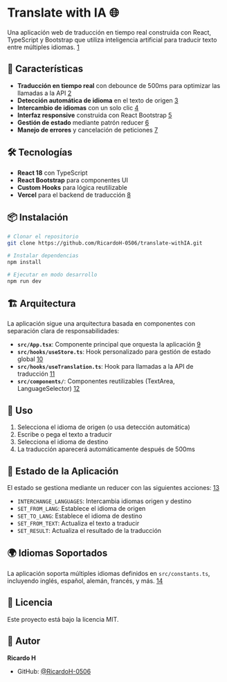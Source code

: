 # Translate with IA 🌐

Una aplicación web de traducción en tiempo real construida con React, TypeScript y Bootstrap que utiliza inteligencia artificial para traducir texto entre múltiples idiomas. [1](#0-0) 

## 🚀 Características

- **Traducción en tiempo real** con debounce de 500ms para optimizar las llamadas a la API [2](#0-1) 
- **Detección automática de idioma** en el texto de origen [3](#0-2) 
- **Intercambio de idiomas** con un solo clic [4](#0-3) 
- **Interfaz responsive** construida con React Bootstrap [5](#0-4) 
- **Gestión de estado** mediante patrón reducer [6](#0-5) 
- **Manejo de errores** y cancelación de peticiones [7](#0-6) 

## 🛠️ Tecnologías

- **React 18** con TypeScript
- **React Bootstrap** para componentes UI
- **Custom Hooks** para lógica reutilizable
- **Vercel** para el backend de traducción [8](#0-7) 

## 📦 Instalación

```bash
# Clonar el repositorio
git clone https://github.com/RicardoH-0506/translate-withIA.git

# Instalar dependencias
npm install

# Ejecutar en modo desarrollo
npm run dev
```

## 🏗️ Arquitectura

La aplicación sigue una arquitectura basada en componentes con separación clara de responsabilidades:

- **`src/App.tsx`**: Componente principal que orquesta la aplicación [9](#0-8) 
- **`src/hooks/useStore.ts`**: Hook personalizado para gestión de estado global [10](#0-9) 
- **`src/hooks/useTranslation.ts`**: Hook para llamadas a la API de traducción [11](#0-10) 
- **`src/components/`**: Componentes reutilizables (TextArea, LanguageSelector) [12](#0-11) 

## 📝 Uso

1. Selecciona el idioma de origen (o usa detección automática)
2. Escribe o pega el texto a traducir
3. Selecciona el idioma de destino
4. La traducción aparecerá automáticamente después de 500ms

## 🔄 Estado de la Aplicación

El estado se gestiona mediante un reducer con las siguientes acciones: [13](#0-12) 

- `INTERCHANGE_LANGUAGES`: Intercambia idiomas origen y destino
- `SET_FROM_LANG`: Establece el idioma de origen
- `SET_TO_LANG`: Establece el idioma de destino
- `SET_FROM_TEXT`: Actualiza el texto a traducir
- `SET_RESULT`: Actualiza el resultado de la traducción

## 🌍 Idiomas Soportados

La aplicación soporta múltiples idiomas definidos en `src/constants.ts`, incluyendo inglés, español, alemán, francés, y más. [14](#0-13) 

## 📄 Licencia

Este proyecto está bajo la licencia MIT.

## 👤 Autor

**Ricardo H**
- GitHub: [@RicardoH-0506](https://github.com/RicardoH-0506)
